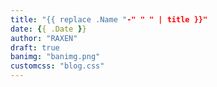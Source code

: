 ```yaml
---
title: "{{ replace .Name "-" " " | title }}"
date: {{ .Date }}
author: "RAXEN"
draft: true
banimg: "banimg.png"
customcss: "blog.css"
---
```

